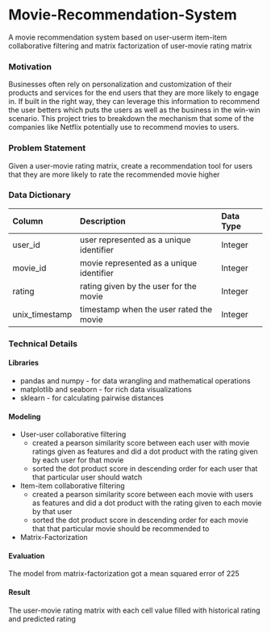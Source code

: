 # Movie-Recommendation-System
 A movie recommendation system based on user-userm item-item collaborative filtering and matrix factorization of user-movie rating matrix
 
 ### Motivation
 Businesses often rely on personalization and customization of their products and services for the end users that they are more likely to engage in. If built in the right way, they can leverage this information to recommend the user betters which puts the users as well as the business in the win-win scenario.
This project tries to breakdown the mechanism that some of the companies like Netflix potentially use to recommend movies to users.

### Problem Statement
Given a user-movie rating matrix, create a recommendation tool for users that they are more likely to rate the recommended movie higher

### Data Dictionary

| Column            | Description         | Data Type |
|:---               |:---                 |:----------|
| user_id     | user represented as a unique identifier      | Integer   |
| movie_id      | movie represented as a unique identifier   | Integer   |
| rating     | rating given by the user for the movie        | Integer   | 
| unix_timestamp     | timestamp when the user rated the movie   | Integer   |

### Technical Details

#### Libraries
* pandas and numpy - for data wrangling and mathematical operations
* matplotlib and seaborn - for rich data visualizations
* sklearn - for calculating pairwise distances

#### Modeling
* User-user collaborative filtering
  * created a pearson similarity score between each user with movie ratings given as features and did a dot product with the rating given by each user for that movie 
  * sorted the dot product score in descending order for each user that that particular user should watch
* Item-item collaborative filtering
  * created a pearson similarity score between each movie with users as features and did a dot product with the rating given to each movie by that user
  * sorted the dot product score in descending order for each movie that that particular movie should be recommended to
* Matrix-Factorization

#### Evaluation
The model from matrix-factorization got a mean squared error of 225


#### Result
The user-movie rating matrix with each cell value filled with historical rating and predicted rating
